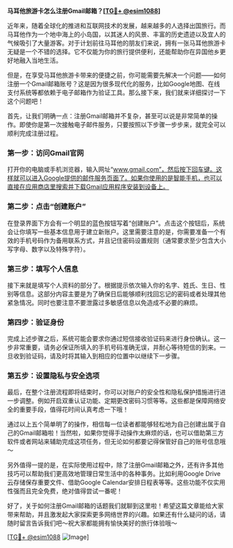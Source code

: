 **马耳他旅游卡怎么注册Gmail邮箱？[[TG💪+ @esim1088](https://t.me/s/esim1088)]**

近年来，随着全球化的推进和互联网技术的发展，越来越多的人选择出国旅行。而马耳他作为一个地中海上的小岛国，以其迷人的风景、丰富的历史遗迹以及宜人的气候吸引了大量游客。对于计划前往马耳他的朋友们来说，拥有一张马耳他旅游卡无疑是一个不错的选择。它不仅能为你的旅行提供便利，还能帮助你在异国他乡更好地融入当地生活。

但是，在享受马耳他旅游卡带来的便捷之前，你可能需要先解决一个问题——如何注册一个Gmail邮箱账号？这是因为很多现代化的服务，比如Google地图、在线支付系统等都依赖于电子邮箱作为验证工具。那么接下来，我们就来详细探讨一下这个问题吧！

首先，让我们明确一点：注册Gmail邮箱并不复杂，甚至可以说是非常简单的操作。即使你是第一次接触电子邮件服务，只要按照以下步骤一步步来，就完全可以顺利完成注册过程。

### 第一步：访问Gmail官网

打开你的电脑或手机浏览器，输入网址“www.gmail.com”，然后按下回车键。这样就可以进入Google提供的邮件服务页面了。如果你使用的是智能手机，也可以直接在应用商店里搜索并下载Gmail应用程序安装到设备上。

### 第二步：点击“创建账户”

在登录界面下方会有一个明显的蓝色按钮写着“创建账户”。点击这个按钮后，系统会让你填写一些基本信息用于建立新账户。这里需要注意的是，你需要准备一个有效的手机号码作为备用联系方式，并且记住密码设置规则（通常要求至少包含大小写字母、数字以及特殊字符）。

### 第三步：填写个人信息

接下来就是填写个人资料的部分了。根据提示依次输入你的名字、姓氏、生日、性别等信息。这部分内容主要是为了确保日后能够顺利找回忘记的密码或者处理其他紧急情况。同时也要注意不要泄露过多敏感信息以免造成不必要的麻烦。

### 第四步：验证身份

完成上述步骤之后，系统可能会要求你通过短信接收验证码来进行身份确认。这一步非常重要，请务必保证所填入的手机号码准确无误，并耐心等待短信的到来。一旦收到验证码，请及时将其输入到相应的位置中以继续下一步骤。

### 第五步：设置隐私与安全选项

最后，在整个注册流程即将结束时，你可以对账户的安全性和隐私保护措施进行进一步调整。例如开启双重认证功能、定期更改密码习惯等等。这些都是保障网络安全的重要手段，值得花时间认真考虑一下哦！

通过以上五个简单明了的操作，相信每一位读者都能够轻松地为自己创建出属于自己的Gmail邮箱啦！当然啦，如果你觉得手动操作太麻烦的话，也可以借助第三方软件或者网站来辅助完成这项任务，但无论如何都要记得保管好自己的账号信息哦～

另外值得一提的是，在实际使用过程中，除了注册Gmail邮箱之外，还有许多其他技巧可以帮助我们更高效地管理日常生活中的各种事务。比如利用Google Drive云存储保存重要文件、借助Google Calendar安排日程表等等。这些功能不仅实用性强而且完全免费，绝对值得尝试一番呢！

好了，关于如何注册Gmail邮箱的话题我们就聊到这里啦！希望这篇文章能给大家带来帮助，并且激发起大家探索更多网络世界的兴趣。如果还有什么疑问的话，请随时留言告诉我们吧～祝大家都能拥有愉快美好的旅行体验哦～

[[TG💪+ @esim1088](https://t.me/s/esim1088) ![Image](https://i.postimg.cc/4NQfJmqS/Snipaste-2025-05-13-00-14-12.png)]